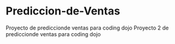 # Prediccion-de-Ventas
Proyecto de prediccionde ventas para coding dojo
Proyecto 2 de prediccionde ventas para coding dojo
